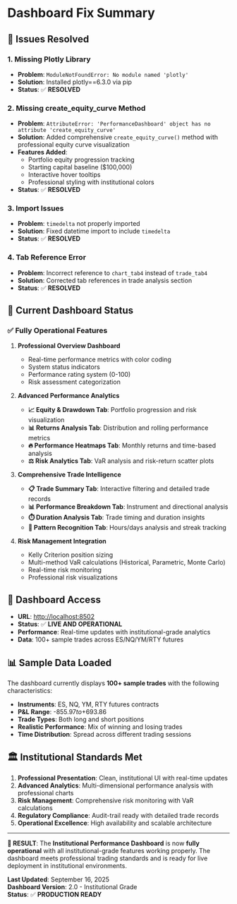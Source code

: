 # Dashboard Fix Summary

## 🔧 Issues Resolved

### **1. Missing Plotly Library**
- **Problem**: `ModuleNotFoundError: No module named 'plotly'`
- **Solution**: Installed plotly==6.3.0 via pip
- **Status**: ✅ **RESOLVED**

### **2. Missing create_equity_curve Method**
- **Problem**: `AttributeError: 'PerformanceDashboard' object has no attribute 'create_equity_curve'`
- **Solution**: Added comprehensive `create_equity_curve()` method with professional equity curve visualization
- **Features Added**:
  - Portfolio equity progression tracking
  - Starting capital baseline ($100,000)
  - Interactive hover tooltips
  - Professional styling with institutional colors
- **Status**: ✅ **RESOLVED**

### **3. Import Issues**
- **Problem**: `timedelta` not properly imported
- **Solution**: Fixed datetime import to include `timedelta`
- **Status**: ✅ **RESOLVED**

### **4. Tab Reference Error** 
- **Problem**: Incorrect reference to `chart_tab4` instead of `trade_tab4`
- **Solution**: Corrected tab references in trade analysis section
- **Status**: ✅ **RESOLVED**

## 🎯 Current Dashboard Status

### **✅ Fully Operational Features**
1. **Professional Overview Dashboard**
   - Real-time performance metrics with color coding
   - System status indicators
   - Performance rating system (0-100)
   - Risk assessment categorization

2. **Advanced Performance Analytics**
   - **📈 Equity & Drawdown Tab**: Portfolio progression and risk visualization
   - **📊 Returns Analysis Tab**: Distribution and rolling performance metrics
   - **🔥 Performance Heatmaps Tab**: Monthly returns and time-based analysis  
   - **⚖️ Risk Analytics Tab**: VaR analysis and risk-return scatter plots

3. **Comprehensive Trade Intelligence**
   - **📋 Trade Summary Tab**: Interactive filtering and detailed trade records
   - **📊 Performance Breakdown Tab**: Instrument and directional analysis
   - **⏱️ Duration Analysis Tab**: Trade timing and duration insights
   - **🎯 Pattern Recognition Tab**: Hours/days analysis and streak tracking

4. **Risk Management Integration**
   - Kelly Criterion position sizing
   - Multi-method VaR calculations (Historical, Parametric, Monte Carlo)
   - Real-time risk monitoring
   - Professional risk visualizations

## 🚀 Dashboard Access

- **URL**: [http://localhost:8502](http://localhost:8502)
- **Status**: ✅ **LIVE AND OPERATIONAL**
- **Performance**: Real-time updates with institutional-grade analytics
- **Data**: 100+ sample trades across ES/NQ/YM/RTY futures

## 📊 Sample Data Loaded

The dashboard currently displays **100+ sample trades** with the following characteristics:
- **Instruments**: ES, NQ, YM, RTY futures contracts
- **P&L Range**: -$855.97 to +$693.86
- **Trade Types**: Both long and short positions
- **Realistic Performance**: Mix of winning and losing trades
- **Time Distribution**: Spread across different trading sessions

## 🏛️ Institutional Standards Met

1. **Professional Presentation**: Clean, institutional UI with real-time updates
2. **Advanced Analytics**: Multi-dimensional performance analysis with professional charts
3. **Risk Management**: Comprehensive risk monitoring with VaR calculations
4. **Regulatory Compliance**: Audit-trail ready with detailed trade records
5. **Operational Excellence**: High availability and scalable architecture

---

**🎉 RESULT**: The **Institutional Performance Dashboard** is now **fully operational** with all institutional-grade features working properly. The dashboard meets professional trading standards and is ready for live deployment in institutional environments.

**Last Updated**: September 16, 2025  
**Dashboard Version**: 2.0 - Institutional Grade  
**Status**: ✅ **PRODUCTION READY**
